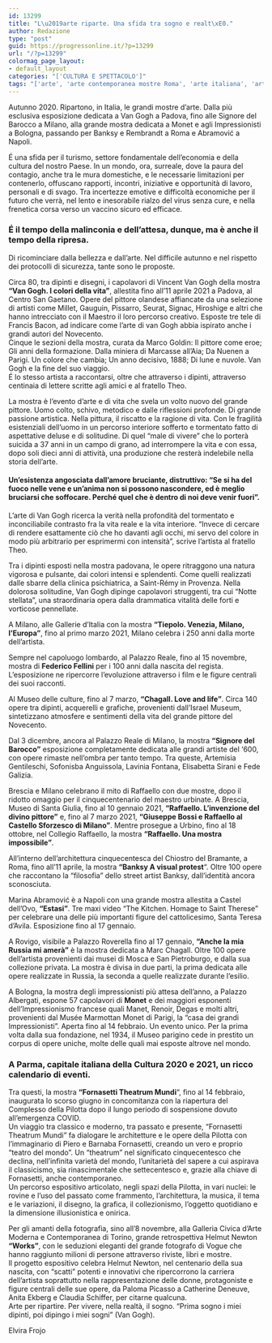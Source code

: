 ```yaml
---
id: 13299
title: "L\u2019arte riparte. Una sfida tra sogno e realt\xE0."
author: Redazione
type: "post"
guid: https://progressonline.it/?p=13299
url: "/?p=13299"
colormag_page_layout:
- default_layout
categories: "['CULTURA E SPETTACOLO']"
tags: "['arte', 'arte contemporanea mostre Roma', 'arte italiana', 'arte Raffaello', 'arte Roma', "mostre d'arte bologna", 'mostre fotografiche']"
---
```


Autunno 2020. Ripartono, in Italia, le grandi mostre d’arte. Dalla più esclusiva esposizione dedicata a Van Gogh a Padova, fino alle Signore del Barocco a Milano, alla grande mostra dedicata a Monet e agli Impressionisti a Bologna, passando per Banksy e Rembrandt a Roma e Abramović a Napoli.

É una sfida per il turismo, settore fondamentale dell’economia e della cultura del nostro Paese. In un mondo, ora, surreale, dove la paura del contagio, anche tra le mura domestiche, e le necessarie limitazioni per contenerlo, offuscano rapporti, incontri, iniziative e opportunità di lavoro, personali e di svago. Tra incertezze emotive e difficoltà economiche per il futuro che verrà, nel lento e inesorabile rialzo del virus senza cure, e nella frenetica corsa verso un vaccino sicuro ed efficace.

### É il tempo della malinconia e dell’attesa, dunque, ma è anche il tempo della ripresa.

Di ricominciare dalla bellezza e dall’arte. Nel difficile autunno e nel rispetto dei protocolli di sicurezza, tante sono le proposte.

Circa 80, tra dipinti e disegni, i capolavori di Vincent Van Gogh della mostra **“Van Gogh. I colori della vita”**, allestita fino all’11 aprile 2021 a Padova, al Centro San Gaetano. Opere del pittore olandese affiancate da una selezione di artisti come Millet, Gauguin, Pissarro, Seurat, Signac, Hiroshige e altri che hanno intrecciato con il Maestro il loro percorso creativo. Esposte tre tele di Francis Bacon, ad indicare come l’arte di van Gogh abbia ispirato anche i grandi autori del Novecento.  
Cinque le sezioni della mostra, curata da Marco Goldin: Il pittore come eroe; Gli anni della formazione. Dalla miniera di Marcasse all’Aia; Da Nuenen a Parigi. Un colore che cambia; Un anno decisivo, 1888; Di lune e nuvole. Van Gogh e la fine del suo viaggio.   
 É lo stesso artista a raccontarsi, oltre che attraverso i dipinti, attraverso centinaia di lettere scritte agli amici e al fratello Theo.

La mostra è l’evento d’arte e di vita che svela un volto nuovo del grande pittore. Uomo colto, schivo, metodico e dalle riflessioni profonde. Di grande passione artistica. Nella pittura, il riscatto e la ragione di vita. Con le fragilità esistenziali dell’uomo in un percorso interiore sofferto e tormentato fatto di aspettative deluse e di solitudine. Di quel “male di vivere” che lo porterà suicida a 37 anni in un campo di grano, ad interrompere la vita e con essa, dopo soli dieci anni di attività, una produzione che resterà indelebile nella storia dell’arte.

#### Un’esistenza angosciata dall’amore bruciante, distruttivo: “Se si ha del fuoco nelle vene e un’anima non si possono nascondere, ed è meglio bruciarsi che soffocare. Perché quel che è dentro di noi deve venir fuori”.

 L’arte di Van Gogh ricerca la verità nella profondità del tormentato e inconciliabile contrasto fra la vita reale e la vita interiore. “Invece di cercare di rendere esattamente ciò che ho davanti agli occhi, mi servo del colore in modo più arbitrario per esprimermi con intensità”, scrive l’artista al fratello Theo.

Tra i dipinti esposti nella mostra padovana, le opere ritraggono una natura vigorosa e pulsante, dai colori intensi e splendenti. Come quelli realizzati dalle sbarre della clinica psichiatrica, a Saint-Rémy in Provenza. Nella dolorosa solitudine, Van Gogh dipinge capolavori struggenti, tra cui “Notte stellata”, una straordinaria opera dalla drammatica vitalità delle forti e vorticose pennellate.

A Milano, alle Gallerie d’Italia con la mostra **“Tiepolo. Venezia, Milano, l’Europa”**, fino al primo marzo 2021, Milano celebra i 250 anni dalla morte dell’artista.

Sempre nel capoluogo lombardo, al Palazzo Reale, fino al 15 novembre, mostra di **Federico Fellini** per i 100 anni dalla nascita del regista. L’esposizione ne ripercorre l’evoluzione attraverso i film e le figure centrali dei suoi racconti.

Al Museo delle culture, fino al 7 marzo, **“Chagall. Love and life”**. Circa 140 opere tra dipinti, acquerelli e grafiche, provenienti dall’Israel Museum, sintetizzano atmosfere e sentimenti della vita del grande pittore del Novecento.

Dal 3 dicembre, ancora al Palazzo Reale di Milano, la mostra **“Signore del Barocco”** esposizione completamente dedicata alle grandi artiste del ‘600, con opere rimaste nell’ombra per tanto tempo. Tra queste, Artemisia Gentileschi, Sofonisba Anguissola, Lavinia Fontana, Elisabetta Sirani e Fede Galizia.

Brescia e Milano celebrano il mito di Raffaello con due mostre, dopo il ridotto omaggio per il cinquecentenario del maestro urbinate. A Brescia, Museo di Santa Giulia, fino al 10 gennaio 2021, **“Raffaello. L’invenzione del divino pittore”** e, fino al 7 marzo 2021, **“Giuseppe Bossi e Raffaello al Castello Sforzesco di Milano”**. Mentre prosegue a Urbino, fino al 18 ottobre, nel Collegio Raffaello, la mostra **“Raffaello. Una mostra impossibile”**.

All’interno dell’architettura cinquecentesca del Chiostro del Bramante, a Roma, fino all’11 aprile, la mostra **“Banksy A visual protest**“. Oltre 100 opere che raccontano la “filosofia” dello street artist Banksy, dall’identità ancora sconosciuta.

Marina Abramović è a Napoli con una grande mostra allestita a Castel dell’Ovo, **“Estasi”**. Tre maxi video “The Kitchen. Homage to Saint Therese” per celebrare una delle più importanti figure del cattolicesimo, Santa Teresa d’Avila. Esposizione fino al 17 gennaio.

A Rovigo, visibile a Palazzo Roverella fino al 17 gennaio, **“Anche la mia Russia mi amerà”** è la mostra dedicata a Marc Chagall. Oltre 100 opere dell’artista provenienti dai musei di Mosca e San Pietroburgo, e dalla sua collezione privata. La mostra è divisa in due parti, la prima dedicata alle opere realizzate in Russia, la seconda a quelle realizzate durante l’esilio.

A Bologna, la mostra degli impressionisti più attesa dell’anno, a Palazzo Albergati, espone 57 capolavori di **Monet** e dei maggiori esponenti dell’Impressionismo francese quali Manet, Renoir, Degas e molti altri, provenienti dal Musée Marmottan Monet di Parigi, la “casa dei grandi Impressionisti”. Aperta fino al 14 febbraio. Un evento unico. Per la prima volta dalla sua fondazione, nel 1934, il Museo parigino cede in prestito un corpus di opere uniche, molte delle quali mai esposte altrove nel mondo.

### A Parma, capitale italiana della Cultura 2020 e 2021, un ricco calendario di eventi.

Tra questi, la mostra **“Fornasetti Theatrum Mundi**“, fino al 14 febbraio, inaugurata lo scorso giugno in concomitanza con la riapertura del Complesso della Pilotta dopo il lungo periodo di sospensione dovuto all’emergenza COVID.  
 Un viaggio tra classico e moderno, tra passato e presente, “Fornasetti Theatrum Mundi” fa dialogare le architetture e le opere della Pilotta con l’immaginario di Piero e Barnaba Fornasetti, creando un vero e proprio “teatro del mondo”. Un “theatrum” nel significato cinquecentesco che declina, nell’infinita varietà del mondo, l’unitarietà del sapere a cui aspirava il classicismo, sia rinascimentale che settecentesco e, grazie alla chiave di Fornasetti, anche contemporaneo.  
 Un percorso espositivo articolato, negli spazi della Pilotta, in vari nuclei: le rovine e l’uso del passato come frammento, l’architettura, la musica, il tema e le variazioni, il disegno, la grafica, il collezionismo, l’oggetto quotidiano e la dimensione illusionistica e onirica.

Per gli amanti della fotografia, sino all’8 novembre, alla Galleria Civica d’Arte Moderna e Contemporanea di Torino, grande retrospettiva Helmut Newton **“Works”**, con le seduzioni eleganti del grande fotografo di Vogue che hanno raggiunto milioni di persone attraverso riviste, libri e mostre.  
 Il progetto espositivo celebra Helmut Newton, nel centenario della sua nascita, con “scatti” potenti e innovativi che ripercorrono la carriera dell’artista soprattutto nella rappresentazione delle donne, protagoniste e figure centrali delle sue opere, da Paloma Picasso a Catherine Deneuve, Anita Ekberg e Claudia Schiffer, per citarne qualcuna.  
 Arte per ripartire. Per vivere, nella realtà, il sogno. “Prima sogno i miei dipinti, poi dipingo i miei sogni” (Van Gogh).

Elvira Frojo